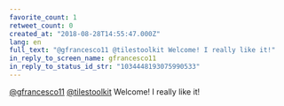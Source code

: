 ```yaml
---
favorite_count: 1
retweet_count: 0
created_at: "2018-08-28T14:55:47.000Z"
lang: en
full_text: "@gfrancesco11 @tilestoolkit Welcome! I really like it!"
in_reply_to_screen_name: gfrancesco11
in_reply_to_status_id_str: "1034448193075990533"
---
```


[@gfrancesco11](https://twitter.com/gfrancesco11)
[@tilestoolkit](https://twitter.com/tilestoolkit) Welcome! I really like it!
